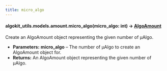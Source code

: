 ```yaml
---
title: micro_algo
---
```


#### algokit_utils.models.amount.micro_algo(micro_algo: int) → [AlgoAmount](/reference/algokit-utils-py/api/models/amount/algoamount/#AlgoAmount)

Create an AlgoAmount object representing the given number of µAlgo.

- **Parameters:**
  **micro_algo** – The number of µAlgo to create an AlgoAmount object for.
- **Returns:**
  An AlgoAmount object representing the given number of µAlgo.
